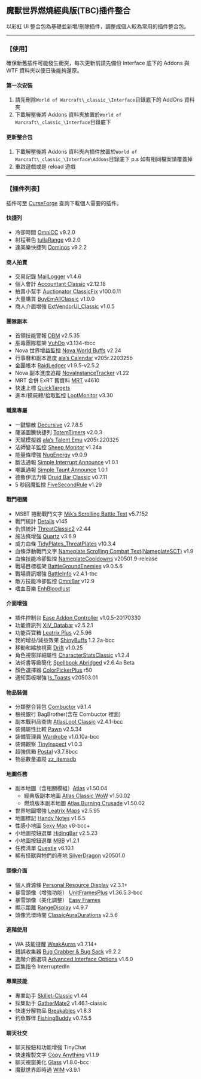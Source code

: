 ## 魔獸世界燃燒經典版(TBC)插件整合

以彩虹 UI 整合包為基礎並新增/刪除插件，調整成個人較為常用的插件整合包。

---

### 【使用】

確保新舊插件可能發生衝突，每次更新前請先備份 Interface 底下的 Addons 與 WTF 資料夾以便日後能夠還原。

#### 第一次安裝

1. 請先刪除`World of Warcraft\_classic_\Interface`目錄底下的 AddOns 資料夾
2. 下載解壓後將 Addons 資料夾放置於`World of Warcraft\_classic_\Interface`目錄底下

#### 更新整合包

1. 下載解壓後將 Addons 資料夾內插件放置於`World of Warcraft\_classic_\Interface\Addons`目錄底下
   p.s 如有相同檔案請覆蓋掉
2. 重啟遊戲或是 reload 遊戲

---

### 【插件列表】

插件可至 [CurseForge](https://www.curseforge.com/wow/addons?filter-game-version=1738749986%3A73246&filter-sort=4) 查詢下載個人需要的插件。

#### 快捷列

- 冷卻時間 [OmniCC](https://www.curseforge.com/wow/addons/omni-cc) v9.2.0
- 射程著色 [tullaRange](https://www.curseforge.com/wow/addons/tullarange) v9.2.0
- 達美樂快捷列 [Dominos](https://www.curseforge.com/wow/addons/dominos) v9.2.2

#### 商人拍賣

- 交易記錄 [MailLogger](https://www.curseforge.com/wow/addons/maillogger) v1.4.6
- 個人會計 [Accountant Classic](https://www.curseforge.com/wow/addons/accountant-classic) v2.12.18
- 拍賣小幫手 [Auctionator ClassicFix](https://www.curseforge.com/wow/addons/auctionator-classicfix) v100.0.11
- 大量購買 [BuyEmAllClassic](https://www.curseforge.com/wow/addons/buyemall-classic) v1.0.0
- 商人介面增強 [ExtVendorUI_Classic](https://www.curseforge.com/wow/addons/extended-vendor-ui) v1.0.5

#### 團隊副本

- 首領技能警報 [DBM](https://www.curseforge.com/wow/addons/deadly-boss-mods) v2.5.35
- 巫毒團隊框架 [VuhDo](https://www.curseforge.com/wow/addons/vuhdo) v3.134-tbcc
- Nova 世界增益監控 [Nova World Buffs](https://www.curseforge.com/wow/addons/nova-world-buffs) v2.24
- 行事曆和副本進度 [ala’s Calendar](https://www.curseforge.com/wow/addons/alacalendar) v205r.220325b
- 金團帳本 [RaidLedger](https://www.curseforge.com/wow/addons/raidledger) v1.9.5-v2.5.2
- Nova 副本進度追蹤 [NovaInstanceTracker](https://www.curseforge.com/wow/addons/nova-instance-tracker) v1.22
- MRT 合併 ExRT 舊資料 [MRT](https://www.curseforge.com/wow/addons/method-raid-tools) v4610
- 快速上標 [QuickTargets](https://www.curseforge.com/wow/addons/quicktargets)
- 進本/摸屍體/拾取監控 [LootMonitor](https://www.curseforge.com/wow/addons/lootmonitor) v3.30

#### 職業專屬

- 一鍵驅散 [Decursive](https://www.curseforge.com/wow/addons/decursive) v2.7.8.5
- 薩滿圖騰快捷列 [TotemTimers](https://www.curseforge.com/wow/addons/totemtimers-classic) v2.0.3
- 天賦模擬器 [ala’s Talent Emu](https://www.curseforge.com/wow/addons/alatalentemu) v205r.220325
- 法師變羊監控 [Sheep Monitor](https://www.curseforge.com/wow/addons/sheepmonitor) v1.24a
- 能量條增強 [NugEnergy](https://www.curseforge.com/wow/addons/nugenergy) v9.0.9
- 斷法通報 [Simple Interrupt Announce](https://www.curseforge.com/wow/addons/sia) v1.0.1
- 嘲諷通報 [Simple Taunt Announce](https://www.curseforge.com/wow/addons/sta) 1.0.1
- 德魯伊法力條 [Druid Bar Classic](https://www.curseforge.com/wow/addons/druid-bar-classic) v0.7.11
- 5 秒回魔監控 [FiveSecondRule](https://www.curseforge.com/wow/addons/fivesecondrule) v1.29

#### 戰鬥相關

- MSBT 捲動戰鬥文字 [Mik’s Scrolling Battle Text](https://www.curseforge.com/wow/addons/mik-scrolling-battle-text) v5.7.152
- 戰鬥統計 [Details](https://www.curseforge.com/wow/addons/details) v145
- 仇恨統計 [ThreatClassic2](https://www.curseforge.com/wow/addons/threatclassic2) v2.44
- 施法條增強 [Quartz](https://www.curseforge.com/wow/addons/quartz) v3.6.9
- 威力血條 [TidyPlates_ThreatPlates](https://wow.curseforge.com/projects/tidy-plates-threat-plates) v10.3.4
- 血條浮動戰鬥文字 [Nameplate Scrolling Combat Text(NameplateSCT)](https://www.curseforge.com/wow/addons/nameplate-scrolling-combat-text) v1.9
- 血條技能冷卻監控 [NameplateCooldowns](https://www.curseforge.com/wow/addons/nameplatecooldowns) v20501.9-release
- 戰場目標框架 [BattleGroundEnemies](https://www.curseforge.com/wow/addons/battlegroundenemies) v9.0.5.6
- 戰場資訊增強 [BattleInfo](https://www.curseforge.com/wow/addons/battleinfo) v2.4.1-tbc
- 敵方技能冷卻監控 [OmniBar](https://www.curseforge.com/wow/addons/omnibar) v12.9
- 嗜血音樂 [EnhBloodlust](https://www.curseforge.com/wow/addons/enhbloodlust)
<!-- - 目標/隊友施法條 ClassicCastbars -->

#### 介面增強

- 插件控制台 [Ease Addon Controller](https://www.curseforge.com/wow/addons/easeaddoncontroller) v1.0.5-20170330
- 功能資訊列 [XIV_Databar](https://www.curseforge.com/wow/addons/xiv_databar_classic) v2.5.2.1
- 功能百寶箱 [Leatrix Plus](https://www.curseforge.com/wow/addons/leatrix-plus-bcc) v2.5.96
- 我的增益/減益效果 [ShinyBuffs](https://www.wowinterface.com/downloads/info19418-ShinyBuffs.html) 1.2.2a-bcc
- 移動和縮放視窗 [Drift](https://www.curseforge.com/wow/addons/drift) v1.0.25
- 角色視窗詳細屬性 [CharacterStatsClassic](https://www.curseforge.com/wow/addons/characterstatsclassic) v1.2.4
- 法術書等級簡化 [Spellbook Abridged](https://www.curseforge.com/wow/addons/spellbook-abridged-for-wow-classic) v2.6.4a Beta
- 顏色選擇器 [ColorPickerPlus](https://www.curseforge.com/wow/addons/colorpickerplus) r50
- 通知面板增強 [ls_Toasts](https://www.curseforge.com/wow/addons/ls-toasts) v20503.01

#### 物品裝備

- 分類整合背包 [Combuctor](https://www.curseforge.com/wow/addons/combuctor) v9.1.4
- 檢視銀行 BagBrother(含在 Combuctor 裡面)
- 副本戰利品查詢 [AtlasLoot Classic](https://www.curseforge.com/wow/addons/atlaslootclassic) v2.4.1-bcc
- 裝備屬性比較 [Pawn](https://www.curseforge.com/wow/addons/pawn) v2.5.34
- 裝備管理員 [Wardrobe](https://www.curseforge.com/wow/addons/wardrobe-tbc) v1.0.10a-bcc
- 裝備觀察 [TinyInspect](https://www.curseforge.com/wow/addons/itemlevel-anywhere) v1.0.3
- 超強信箱 [Postal](https://www.curseforge.com/wow/addons/postal) v3.7.8bcc
- 物品數量追蹤 [zz_itemsdb](https://www.curseforge.com/wow/addons/zz_itemsdb)

#### 地圖任務

- 副本地圖（含相關模組）[Atlas](https://www.curseforge.com/wow/addons/atlas) v1.50.04
  - 經典版副本地圖 [Atlas Classic WoW](https://www.curseforge.com/wow/addons/atlas-classicwow) v1.50.02
  - 燃燒版本副本地圖 [Atlas Burning Crusade](https://www.curseforge.com/wow/addons/atlas-burningcrusade) v1.50.02
- 世界地圖增強 [Leatrix Maps](https://www.curseforge.com/wow/addons/leatrix-maps-bcc) v2.5.95
- 地圖標記 [Handy Notes](https://www.curseforge.com/wow/addons/handynotes) v1.6.5
- 性感小地圖 [Sexy Map](https://www.curseforge.com/wow/addons/sexymap) v6-bcc+
- 小地圖按鈕選單 [HidingBar](https://www.curseforge.com/wow/addons/hidingbar) v2.5.23
- 小地圖按鈕選單 [MBB](https://www.curseforge.com/wow/addons/mbb-classic) v1.2.1
- 任務清單 [Questie](https://www.curseforge.com/wow/addons/questie) v6.10.1
- 稀有怪獸與牠們的產地 [SilverDragon](https://www.curseforge.com/wow/addons/silver-dragon) v20501.0
<!-- - 導航箭頭 TomTom -->

#### 頭像介面

- 個人資源條 [Personal Resource Display](https://www.curseforge.com/wow/addons/personal-resource-display) v2.3.1+
- 暴雪頭像（增強功能） [UnitFramesPlus](https://www.curseforge.com/wow/addons/unitframesplus) v1.36.5.3-bcc
- 暴雪頭像（美化調整） [Easy Frames](https://www.curseforge.com/wow/addons/easy-frames)
- 顯示距離 [RangeDisplay](https://www.curseforge.com/wow/addons/range-display) v4.9.7
- 頭像光環時間 [ClassicAuraDurations](https://www.curseforge.com/wow/addons/classicauradurations) v2.5.6

#### 進階使用

- WA 技能提醒 [WeakAuras](https://www.curseforge.com/wow/addons/weakauras-2) v3.7.14+
- 錯誤收集器 [Bug Grabber & Bug Sack](https://www.curseforge.com/wow/addons/bugsack) v9.2.2
- 進階介面選項 [Advanced Interface Options](https://www.curseforge.com/wow/addons/advancedinterfaceoptions) v1.6.0
- 巨集指令 InterruptedIn

#### 專業技能

- 專業助手 [Skillet-Classic](https://www.curseforge.com/wow/addons/skillet-classic) v1.44
- 採集助手 [GatherMate2](https://www.curseforge.com/wow/addons/gathermate2) v1.46.1-classic
- 快速分解物品 [Breakables](https://www.curseforge.com/wow/addons/breakables) v1.8.3
- 釣魚夥伴 [FishingBuddy](https://www.curseforge.com/wow/addons/fishing-buddy-classic) v0.7.5.5

#### 聊天社交

- 聊天按鈕和功能增強 TinyChat
- 快速複製文字 [Copy Anything](https://www.curseforge.com/wow/addons/copy-anything) v1.1.9
- 聊天視窗美化 [Glass](https://www.curseforge.com/wow/addons/glass) v1.8.0-bcc
- 魔獸世界即時通 [WIM](https://www.curseforge.com/wow/addons/wim-3) v3.9.1

<!-- #### 其他插件

- 更多快捷列 [ButtonForge](https://www.curseforge.com/wow/addons/button-forge)
- 環形快捷列 [OPie](https://www.curseforge.com/wow/addons/opie)
- 任務清單 [Kaliel's Tracker](https://www.curseforge.com/wow/addons/kaliels-tracker-classic)


- 地板傷害警報 [GTFO](https://www.curseforge.com/wow/addons/gtfo)
- 目標指示箭頭 TargetNameplateIndicator
- 血條距離微調 SilverPlateTweaks
- 血量/法力過低音效 xanSoundAlerts
- 超出法術範圍音效 [MeepMerp](https://www.curseforge.com/wow/addons/meepmerp)
- 救救奶媽 [D4KiR Healer Protection](https://www.curseforge.com/wow/addons/d4hp)
-->
